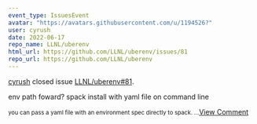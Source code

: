 ```yaml
---
event_type: IssuesEvent
avatar: "https://avatars.githubusercontent.com/u/1194526?"
user: cyrush
date: 2022-06-17
repo_name: LLNL/uberenv
html_url: https://github.com/LLNL/uberenv/issues/81
repo_url: https://github.com/LLNL/uberenv
---
```


<a href='https://github.com/cyrush' target='_blank'>cyrush</a> closed issue <a href='https://github.com/LLNL/uberenv/issues/81' target='_blank'>LLNL/uberenv#81</a>.

<p>env path foward? spack install with yaml file on command line</p><small>you can pass a yaml file with an environment spec directly to spack....</small><a href='https://github.com/LLNL/uberenv/issues/81' target='_blank'>View Comment</a>